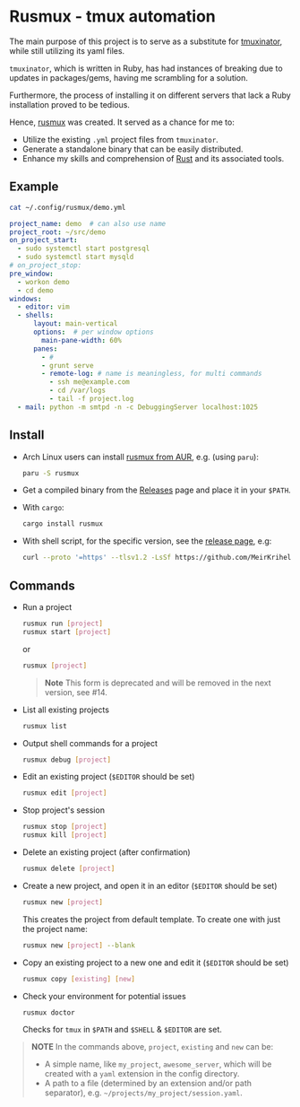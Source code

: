 # Rusmux - tmux automation

The main purpose of this project is to serve as a substitute for [tmuxinator](https://github.com/tmuxinator/tmuxinator), while still utilizing its yaml files. 

`tmuxinator`, which is written in Ruby, has had instances of breaking due to updates in packages/gems, 
having me scrambling for  a solution. 

Furthermore, the process of installing it on different servers that lack a Ruby installation proved to be tedious.

Hence, [rusmux](https://github.com/MeirKriheli/rusmux) was created. It served as a chance for me to:

* Utilize the existing `.yml` project files from `tmuxinator`.
* Generate a standalone binary that can be easily distributed.
* Enhance my skills and comprehension of [Rust](https://www.rust-lang.org/) and its associated tools.

## Example

```sh
cat ~/.config/rusmux/demo.yml
```

```yaml
project_name: demo  # can also use name
project_root: ~/src/demo
on_project_start:
  - sudo systemctl start postgresql
  - sudo systemctl start mysqld
# on_project_stop: 
pre_window:
  - workon demo
  - cd demo
windows:
  - editor: vim
  - shells:
      layout: main-vertical
      options:  # per window options
        main-pane-width: 60%
      panes:
        - #
        - grunt serve
        - remote-log: # name is meaningless, for multi commands
          - ssh me@example.com
          - cd /var/logs
          - tail -f project.log 
  - mail: python -m smtpd -n -c DebuggingServer localhost:1025

```

## Install

* Arch Linux users can install [rusmux from AUR](https://aur.archlinux.org/packages/rusmux),
  e.g. (using `paru`):

  ```sh
  paru -S rusmux
  ```

* Get a compiled binary from the
  [Releases](https://github.com/MeirKriheli/rusmux/releases) page and place it
  in your `$PATH`.

* With `cargo`:

  ```sh
  cargo install rusmux
  ```

* With shell script, for the specific version, see the [release page](https://github.com/MeirKriheli/rusmux/releases/latest/), e.g:

  ```sh
  curl --proto '=https' --tlsv1.2 -LsSf https://github.com/MeirKriheli/rusmux/releases/download/v0.6.0/rusmux-installer.sh | sh
  ```



## Commands

* Run a project

  ```sh
  rusmux run [project]
  rusmux start [project]
  ```

  or 

  ```sh
  rusmux [project]
  ```

  > **Note** This form is deprecated and will be removed in the next version, see #14.

* List all existing projects

  ```sh
  rusmux list
  ```
  
* Output shell commands for a project 

  ```sh
  rusmux debug [project]
  ```

* Edit an existing project (`$EDITOR` should be set)

  ```sh
  rusmux edit [project]
  ```

* Stop project's session

  ```sh
  rusmux stop [project]
  rusmux kill [project]
  ```

* Delete an existing project (after confirmation)

  ```sh
  rusmux delete [project]
  ```

* Create a new project, and open it in an editor (`$EDITOR` should be set)

  ```sh
  rusmux new [project]
  ```

  This creates the project from default template. To create one with just the
  project name:

  ```sh
  rusmux new [project] --blank
  ```

* Copy an existing project to a new one and edit it (`$EDITOR` should be set)

  ```sh
  rusmux copy [existing] [new]
  ```


* Check your environment for potential issues

  ```sh
  rusmux doctor
  ```

  Checks for `tmux` in `$PATH` and `$SHELL` & `$EDITOR` are set.


> **NOTE** In the commands above, `project`, `existing` and `new` can be:
>
> * A simple name, like `my_project`, `awesome_server`, which will be created with a `yaml` extension in the config directory.
> * A path to a file (determined by an extension and/or path separator), e.g. `~/projects/my_project/session.yaml`.
